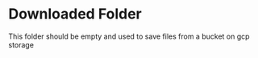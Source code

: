 # Downloaded Folder

This folder should be empty and used to save files from a bucket on gcp storage